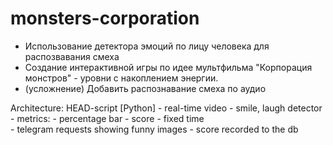 # monsters-corporation

- Использование детектора эмоций по лицу человека для распозвавания смеха
- Создание интерактивной игры по идее мультфильма "Корпорация монстров" - уровни с накоплением энергии. 
- (усложнение) Добавить распознавание смеха по аудио



Architecture:
    HEAD-script [Python]
        - real-time video 
        - smile, laugh detector
        - metrics: 
            - percentage bar
            - score
        - fixed time    
    - telegram requests showing funny images
    - score recorded to the db


